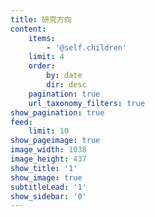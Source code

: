 ```yaml
---
title: 研究方向
content:
    items:
        - '@self.children'
    limit: 4
    order:
        by: date
        dir: desc
    pagination: true
    url_taxonomy_filters: true
show_pagination: true
feed:
    limit: 10
show_pageimage: true
image_width: 1038
image_height: 437
show_title: '1'
show_image: true
subtitleLead: '1'
show_sidebar: '0'
---
```


